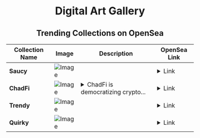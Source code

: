 <div align="center">

# Digital Art Gallery

## Trending Collections on OpenSea

| Collection Name                       | Image                                                                                     | Description                       | OpenSea Link                                                                                          |
|---------------------------------------|-------------------------------------------------------------------------------------------|-----------------------------------|--------------------------------------------------------------------------------------------------------|
| **Saucy** | ![Image](https://i.seadn.io/s/raw/files/485f0f9727cbe09c7b16d6e84bec2805.jpg?w=500&auto=format?w=200&auto=format) |  | <details><summary>Link</summary>[Saucy](https://opensea.io/collection/saucy-315)</details> |
| **ChadFi** | ![Image](https://i.seadn.io/s/raw/files/743b54df8c4185786d8f7241ff807900.jpg?w=500&auto=format?w=200&auto=format) | <details><summary>ChadFi is democratizing crypto...</summary>ChadFi is democratizing crypto fis</details> | <details><summary>Link</summary>[ChadFi](https://opensea.io/collection/chadfi-3)</details> |
| **Trendy** | ![Image](https://i.seadn.io/s/raw/files/03ed46ec159f7b6abbe2a20f6322c0b8.jpg?w=500&auto=format?w=200&auto=format) |  | <details><summary>Link</summary>[Trendy](https://opensea.io/collection/trendy-296)</details> |
| **Quirky** | ![Image](https://i.seadn.io/s/raw/files/349d5d50f08af53b45cb47b034603261.jpg?w=500&auto=format?w=200&auto=format) |  | <details><summary>Link</summary>[Quirky](https://opensea.io/collection/quirky-299)</details> |

</div>